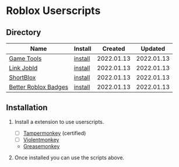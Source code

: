 # Roblox Userscripts

## Directory
| Name                             | Install            | Created    | Updated    |
|----------------------------------|--------------------|------------|------------|
| [Game Tools][gtl-wiki]           | [install][gtl-raw] | 2022.01.13 | 2022.01.13 |
| [Link JobId][ljd-wiki]           | [install][ljd-raw] | 2022.01.13 | 2022.01.13 |
| [ShortBlox][sbu-wiki]            | [install][sbu-raw] | 2022.01.13 | 2022.01.13 |
| [Better Roblox Badges][brb-wiki] | [install][brb-raw] | 2022.01.13 | 2022.01.13 |


## Installation
1. Install a extension to use userscripts.
	- [ ] [Tampermonkey](https://www.tampermonkey.net/) (certified)
	- [ ] [Violentmonkey](https://violentmonkey.github.io/get-it/)
	* [Greasemonkey](https://addons.mozilla.org/firefox/addon/greasemonkey/)

2. Once installed you can use the scripts above.



[gtl-wiki]: https://github.com/RHGDEV/Roblox-userscripts/wiki/game-tools
[ljd-wiki]: https://github.com/RHGDEV/Roblox-userscripts/wiki/link-jobid
[sbu-wiki]: https://github.com/RHGDEV/Roblox-userscripts/wiki/shortblox
[brb-wiki]: https://github.com/RHGDEV/Roblox-userscripts/wiki/better-roblox-badges

[gtl-raw]: https://github.com/RHGDEV/Roblox-userscripts/raw/main/src/gametools.user.js
[ljd-raw]: https://github.com/RHGDEV/Roblox-userscripts/raw/main/src/LinkJobId.user.js
[sbu-raw]: https://github.com/RHGDEV/Roblox-userscripts/raw/main/src/shortblox.user.js
[brb-raw]: https://github.com/RHGDEV/Roblox-userscripts/raw/main/src/betterrobloxbadges.user.js

